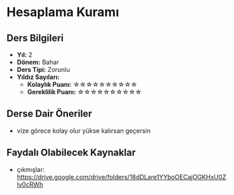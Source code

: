 # Hesaplama Kuramı

## Ders Bilgileri

- **Yıl:** 2
- **Dönem:** Bahar
- **Ders Tipi:** Zorunlu
- **Yıldız Sayıları:**
  - **Kolaylık Puanı:** ☆☆☆☆☆☆☆☆☆☆
  - **Gereklilik Puanı:** ☆☆☆☆☆☆☆☆☆☆

## Derse Dair Öneriler

- vize görece kolay olur yükse kalırsan geçersin

## Faydalı Olabilecek Kaynaklar

- çıkmışlar: https://drive.google.com/drive/folders/18dDLare1YYboOECajOGKHxU0Zlv0cRWh

